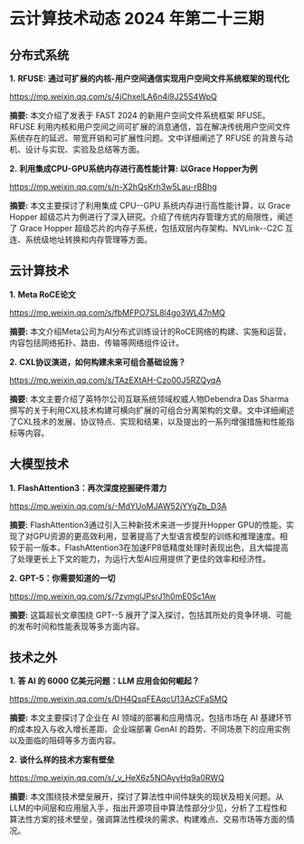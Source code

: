 # 云计算技术动态 2024 年第二十三期

## 分布式系统

**1.** **RFUSE: 通过可扩展的内核-用户空间通信实现用户空间文件系统框架的现代化**

https://mp.weixin.qq.com/s/4jChxelLA6n4i9J25S4WpQ

**摘要:** 本文介绍了发表于 FAST 2024 的新用户空间文件系统框架 RFUSE。RFUSE 利用内核和用户空间之间可扩展的消息通信，旨在解决传统用户空间文件系统存在的延迟、带宽开销和可扩展性问题。文中详细阐述了 RFUSE 的背景与动机、设计与实现、实验及总结等方面。

**2.** **利用集成CPU-GPU系统内存进行高性能计算: 以Grace Hopper为例**

https://mp.weixin.qq.com/s/n-X2hQsKrh3w5Lau-rBBhg

**摘要:** 本文主要探讨了利用集成 CPU--GPU 系统内存进行高性能计算，以 Grace Hopper 超级芯片为例进行了深入研究。介绍了传统内存管理方式的局限性，阐述了 Grace Hopper 超级芯片的内存子系统，包括双层内存架构、NVLink--C2C 互连、系统级地址转换和内存管理等方面。

## 云计算技术

**1.** **Meta RoCE论文**

https://mp.weixin.qq.com/s/fbMFPO7SL8l4go3WL47nMQ

**摘要:** 本文介绍Meta公司为AI分布式训练设计的RoCE网络的构建、实施和运营，内容包括网络拓扑、路由、传输等网络组件设计。

**2.** **CXL协议演进，如何构建未来可组合基础设施？**

https://mp.weixin.qq.com/s/TAzEXtAH-Czo00J5RZQyqA

**摘要:** 本文主要介绍了英特尔公司互联系统领域权威人物Debendra Das Sharma撰写的关于利用CXL技术构建可横向扩展的可组合分离架构的文章。文中详细阐述了CXL技术的发展、协议特点、实现和结果，以及提出的一系列增强措施和性能指标等内容。

## 大模型技术

**1.** **FlashAttention3：再次深度挖掘硬件潜力**

https://mp.weixin.qq.com/s/-MdYUoMJAW52jYYgZb_D3A

**摘要:** FlashAttention3通过引入三种新技术来进一步提升Hopper GPU的性能，实现了对GPU资源的更高效利用，显著提高了大型语言模型的训练和推理速度。相较于前一版本，FlashAttention3在加速FP8低精度处理时表现出色，且大幅提高了处理更长上下文的能力，为运行大型AI应用提供了更佳的效率和经济性。

**2.** **GPT-5：你需要知道的一切**

https://mp.weixin.qq.com/s/7zvmglJPsrJ1h0mE0Sc1Aw

**摘要:** 这篇超长文章围绕 GPT--5 展开了深入探讨，包括其所处的竞争环境、可能的发布时间和性能表现等多方面内容。

## 技术之外

**1.** **答 AI 的 6000 亿美元问题：LLM 应用会如何崛起？**

https://mp.weixin.qq.com/s/DH4QsqFEAqcU13AzCFaSMQ

**摘要:** 本文主要探讨了企业在 AI 领域的部署和应用情况，包括市场在 AI 基建环节的成本投入与收入增长差距、企业端部署 GenAI 的趋势、不同场景下的应用实例以及面临的阻碍等多方面内容。

**2.** **谈什么样的技术方案有壁垒**

https://mp.weixin.qq.com/s/_v_HeX6z5NOAyyHq9a0RWQ

**摘要:** 本文围绕技术壁垒展开，探讨了算法性中间件缺失的现状及相关问题。从LLM的中间层和应用层入手，指出开源项目中算法性部分少见，分析了工程性和算法性方案的技术壁垒，强调算法性模块的需求、构建难点、交易市场等方面的情况。

